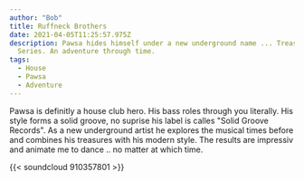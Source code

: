 ```yaml
---
author: "Bob"
title: Ruffneck Brothers
date: 2021-04-05T11:25:57.975Z
description: Pawsa hides himself under a new underground name ... Treasure
  Series. An adventure through time.
tags:
  - House
  - Pawsa
  - Adventure
---
```

Pawsa is definitly a house club hero. His bass roles through you literally. His style forms a solid groove,  no suprise his label is calles "Solid Groove Records". As a new underground artist he explores the musical times before and combines his treasures with his modern style. The results are impressiv and animate me to dance .. no matter at which time.

{{< soundcloud 910357801 >}}